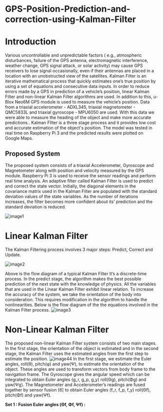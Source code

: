 # GPS-Position-Prediction-and-correction-using-Kalman-Filter
# Introduction
Various uncontrollable and unpredictable factors ( e.g., atmospheric disturbances, failure of the GPS antenna, electromagnetic interference, weather change, GPS signal attack, or solar activity) may cause GPS receivers to lose signal occasionally, even if their antennas are placed in a location with an unobstructed view of the satellites. Kalman Filter is an iterative mathematical process that quickly estimates one’s true position by using a set of equations and consecutive data inputs. In order to reduce errors made by a GPS in prediction of a vehicle’s position, linear Kalman Filter and non-linear Kalman Filter algorithms are used. In addition to this, u-Blox Neo6M GPS module is used to measure the vehicle’s position. Data from a triaxial accelerometer - ADXL345, triaxial magnetometer - QMC5833L and triaxial gyroscope - MPU6050 are used. With this data we were able to measure the heading of the object and make more accurate predictions.. Kalman FIlter is a three stage process and it provides low cost and accurate estimation of the object's position. The model was tested in real time on Raspberry Pi 3 and the predicted results were plotted on Google Maps.
## Proposed System
The proposed system consists of a triaxial Accelerometer, Gyroscope and Magnetometer along with position and velocity measured by the GPS module. Raspberry Pi 3 is used to receive the sensor readings and perform real time analysis. An adaptive filter called Kalman Filter is used to predict and correct the state vector. Initially, the diagonal elements in the covariance matrix used in the Kalman Filter are populated with the standard deviation values of the state variables. As the number of iterations increases, the filter becomes more confident about its’ prediction and the standard deviation is reduced.

![image1](https://github.com/user-attachments/assets/7edf2f33-d6fa-47c1-8b11-d2e6f007b531)
# Linear Kalman Filter
The Kalman Filtering process involves 3 major steps: Predict, Correct and Update.

![image2](https://github.com/user-attachments/assets/7fec7432-1bb5-41af-8d82-4895f7bdcf31)

Above is the flow diagram of a typical Kalman Filter
It’s a discrete-time process. In the predict stage, the algorithm makes the best possible prediction of the next state with the knowledge of physics. All the variables that are used in the Linear Kalman Filter exhibit linear relation. To increase the accuracy of the system, we take the orientation of the body into consideration. This requires modification in the algorithm to handle the nonlinearities.
Below is the flow diagram of the the equations involved in the Kalman Filter process.
![image3](https://github.com/user-attachments/assets/a49a9735-2e9c-4ecc-bab4-61e2a741d6a2)

# Non-Linear Kalman Filter 
The proposed non-linear Kalman Filter system consists of two main stages. In the first stage, the orientation of the object is estimated and in the second stage, the Kalman Filter uses the estimated angles from the first step to estimate the position.
![image44](https://github.com/user-attachments/assets/564c38a1-0574-44e1-9efa-bbe108b81701)
In the first stage, we estimate the Euler angles, roll(θ), pitch(φ) and yaw(Ψ), to estimate the orientation of the object. These angles are used to transform vectors from body frame to the navigation frame. The Gyroscope gives the angular speed which can be integrated to obtain Euler angles (g_r, g_p, g_y) roll(Θg), pitch(Φg) and yaw(Ψg). The Magnetometer and Accelerometer’s readings are fused together by sensor fusion [6] to obtain Euler angles (f_r, f_p, f_y) roll(Θf), pitch(Φf) and yaw(Ψf).

**Set 1 : Fusion Euler angles (Θf, Φf, Ψf) :**


